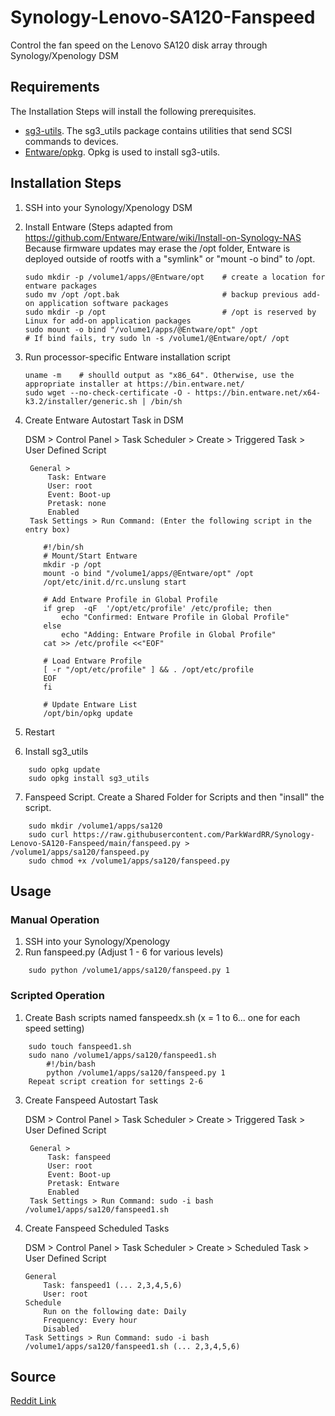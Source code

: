 
# Synology-Lenovo-SA120-Fanspeed
Control the fan speed on the Lenovo SA120 disk array through Synology/Xpenology DSM

## Requirements 
The Installation Steps will install the following prerequisites.
- [sg3-utils](http://sg.danny.cz/sg/sg3_utils.html). The sg3_utils package contains utilities that send SCSI commands to devices.    
- [Entware/opkg](https://github.com/Entware/Entware/wiki). Opkg is used to install sg3-utils.

## Installation Steps
1. SSH into your Synology/Xpenology DSM
2. Install Entware (Steps adapted from https://github.com/Entware/Entware/wiki/Install-on-Synology-NAS Because firmware updates may erase the /opt folder, Entware is deployed outside of rootfs with a "symlink" or "mount -o bind" to /opt. 
    ``` 
    sudo mkdir -p /volume1/apps/@Entware/opt    # create a location for entware packages
    sudo mv /opt /opt.bak                       # backup previous add-on application software packages
    sudo mkdir -p /opt                          # /opt is reserved by Linux for add-on application packages
    sudo mount -o bind "/volume1/apps/@Entware/opt" /opt   
    # If bind fails, try sudo ln -s /volume1/@Entware/opt/ /opt  
    ```
3. Run processor-specific Entware installation script 
    ```
    uname -m	# shoulld output as "x86_64". Otherwise, use the appropriate installer at https://bin.entware.net/
    sudo wget --no-check-certificate -O - https://bin.entware.net/x64-k3.2/installer/generic.sh | /bin/sh
    ```
4. Create Entware Autostart Task in DSM

    DSM > Control Panel > Task Scheduler > Create > Triggered Task > User Defined Script

        General >
            Task: Entware
            User: root
            Event: Boot-up
            Pretask: none
            Enabled
        Task Settings > Run Command: (Enter the following script in the entry box)
    ```
        #!/bin/sh
        # Mount/Start Entware
        mkdir -p /opt
        mount -o bind "/volume1/apps/@Entware/opt" /opt
        /opt/etc/init.d/rc.unslung start

        # Add Entware Profile in Global Profile
        if grep  -qF  '/opt/etc/profile' /etc/profile; then
            echo "Confirmed: Entware Profile in Global Profile"
        else
            echo "Adding: Entware Profile in Global Profile"
        cat >> /etc/profile <<"EOF"

        # Load Entware Profile
        [ -r "/opt/etc/profile" ] && . /opt/etc/profile
        EOF
        fi

        # Update Entware List
        /opt/bin/opkg update
    ```
5. Restart
6. Install sg3_utils
``` 
    sudo opkg update
    sudo opkg install sg3_utils
```
7. Fanspeed Script. Create a Shared Folder for Scripts and then "insall" the script.
``` 
    sudo mkdir /volume1/apps/sa120
    sudo curl https://raw.githubusercontent.com/ParkWardRR/Synology-Lenovo-SA120-Fanspeed/main/fanspeed.py > /volume1/apps/sa120/fanspeed.py
    sudo chmod +x /volume1/apps/sa120/fanspeed.py
```
## Usage
### Manual Operation
1. SSH into your Synology/Xpenology
2. Run fanspeed.py (Adjust 1 - 6 for various levels)
```
    sudo python /volume1/apps/sa120/fanspeed.py 1
```
### Scripted Operation
1. Create Bash scripts named fanspeedx.sh (x = 1 to 6... one for each speed setting)
```
    sudo touch fanspeed1.sh
    sudo nano /volume1/apps/sa120/fanspeed1.sh
        #!/bin/bash
        python /volume1/apps/sa120/fanspeed.py 1
    Repeat script creation for settings 2-6
```
3. Create Fanspeed Autostart Task
   
    DSM > Control Panel > Task Scheduler > Create > Triggered Task > User Defined Script

        General >
            Task: fanspeed
            User: root
            Event: Boot-up
            Pretask: Entware
            Enabled
        Task Settings > Run Command: sudo -i bash /volume1/apps/sa120/fanspeed1.sh
4.  Create Fanspeed Scheduled Tasks
   
    DSM > Control Panel > Task Scheduler > Create > Scheduled Task > User Defined Script

        General
            Task: fanspeed1 (... 2,3,4,5,6)
            User: root
        Schedule
            Run on the following date: Daily
            Frequency: Every hour
            Disabled
        Task Settings > Run Command: sudo -i bash /volume1/apps/sa120/fanspeed1.sh (... 2,3,4,5,6)

## Source
 [Reddit Link](https://www.reddit.com/r/DataHoarder/comments/70z50k/lenovo_sa120_how_to_quieten/dn7465u/)

